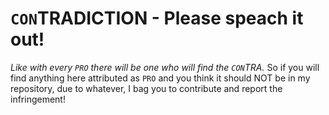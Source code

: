 # `CON`TRADICTION - Please speach it out!
*Like with every `PRO` there will be one who will find the `CON`TRA.* 
So if you will find anything here attributed as `PRO` and you think it should NOT be in my repository, due to whatever, I bag you to contribute and report the infringement!

